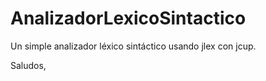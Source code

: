 # AnalizadorLexicoSintactico
Un simple analizador léxico sintáctico usando jlex con jcup.

Saludos,
